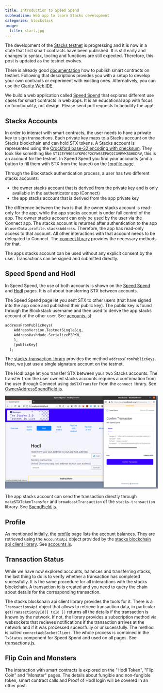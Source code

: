 ```yaml
---
title: Introduction to Speed Spend
subheadline: Web app to learn Stacks development
categories: blockstack
image:
  title: start.jpg
---
```


The development of the [Stacks testnet](https://www.blockstack.org/testnet) is progressing and it is now in a state that first smart contracts have been published. It is still early and changes to syntax, tooling and functions are still expected. Therefore, this post is updated as the testnet evolves.

There is already good [documentation](https://docs.blockstack.org/smart-contracts/overview) how to publish smart contracts on testnet. Following that descriptions provides you with a setup to develop your own contracts or experiment with existing ones. Alternatively, you can use the [Clarity Web IDE](https://friedger.github.io/clarity-web-ide/).

We build a web application called [Speed Spend](https://speed-spend.netlify.app) that explores different use cases for smart contracts in web apps. It is an educational app with focus on functionality, not design. Please send pull requests to beautify the app!

## Stacks Accounts

In order to interact with smart contracts, the user needs to have a private key to sign transactions. Each private key maps to a Stacks account on the Stacks blockchain and can hold STX tokens. A Stacks account is represented using the [Crockford base-32 encoding with checksum](https://github.com/blockstack/c32check). They look like something like `ST12EY99GS4YKP0CP2CFW6SEPWQ2CGVRWK5GHKDRV`, this is an account for the testnet. In Speed Spend you find your accounts (and a button to fill them with STX from the faucet) on the ][profile page](https://speed-spend.netlify.app/me).

Through the Blockstack authentication process, a user has two different stacks accounts:

- the owner stacks account that is derived from the private key and is only available in the authenticator app (Connect)
- the app stacks account that is derived from the app private key

The difference between the two is that the owner stacks account is read-only for the app, while the app stacks account is under full control of the app. The owner stacks account can only be used by the user via the Connect app. The stacks account is returned after authentication to the app in `userData.profile.stacksAddress`. Therefore, the app has read-only access to that account. All other interactions with that account needs to be delegated to Connect. The [connect library](https://www.npmjs.com/package/@blockstack/connect) provides the necessary methods for that.

The apps stacks account can be used without any explicit consent by the user. Transactions can be signed and submitted directly.

## Speed Spend and Hodl

In Speed Spend, the use of both accounts is shown on the [Speed Spend](https://speed-spend.netlify.app/speed-spend) and [Hodl](https://speed-spend.netlify.app/hodl) pages. It is all about transferring STX between accounts.

The Speed Spend page let you sent STX to other users (that have signed into the app once and published their public key). The public key is found through the Blockstack username and then used to derive the app stacks account of the other user. See [accounts.js](https://github.com/friedger/speed-spend/blob/ef56eb67afe420aa9b7e6a521210f247afba6fe8/src/lib/account.js)):

```
addressFromPublicKeys(
    AddressVersion.TestnetSingleSig,
    AddressHashMode.SerializeP2PKH,
    1,
    [publicKey]
  );
```

The [stacks-transaction library](https://www.npmjs.com/package/@blockstack/stacks-transactions) provides the method `addressFromPublicKeys`. Here, we just use a single signature account on the testnet.

The Hodl page let you transfer STX between your two Stacks accounts. The transfer from the user owned stacks accounts requires a confirmation from the user through Connect using `doSTXTransfer` from the `connect` library. See [OwnerAddressSpendField.js](https://github.com/friedger/speed-spend/blob/master/src/components/OwnerAddressSpendField.js).

![Hodl with Connect](https://github.com/openintents/openintents.github.io/raw/master/images/hodl-connect.png)

The app stacks account can send the transaction directly through `makeSTXTokenTransfer` and `broadcastTransaction` of the `stacks-transaction` library. See [SpendField.js](https://github.com/friedger/speed-spend/blob/master/src/components/SpendField.js).

## Profile

As mentioned initially, the [profile](https://speed-spend.netlify.app/me) page lists the account balances. They are retrieved using the `AccountsApi` object provided by the [stacks blockchain api client library](https://www.npmjs.com/package/@stacks/blockchain-api-client). See [accounts.js](https://github.com/friedger/speed-spend/blob/master/src/lib/account.js).

## Transaction Status

While we have now explored accounts, balances and transferring stacks, the last thing to do is to verify whether a transaction has completed sucessfully. It is the same procedure for all interactions with the stacks blockchain. A transaction id is created and you need to query the chain about details for the corresponding transaction.

The stacks blockchain api client library provides the tools for it. There is a `TransactionsApi` object that allows to retrieve transaction data, in particular `getTransactionById({ txId })` returns all the details if the transaction is known by the network. If not, the library provides a subscription method via websockets that recieves notifications if the transaction arrives at the network and if it was processed sucessfully or unsucessfully. The method is called `connectWebSocketClient`. The whole process is combined in the `TxStatus` component for Speed Spend and used on all pages. See [transactions.js](https://github.com/friedger/speed-spend/blob/master/src/lib/transactions.js).

## Flip Coin and Monsters

The interaction with smart contracts is explored on the "Hodl Token", "Flip Coin" and "Monster" pages. The details about fungible and non-fungible token, smart contract calls and Proof of Hodl login will be covered in an other post.
